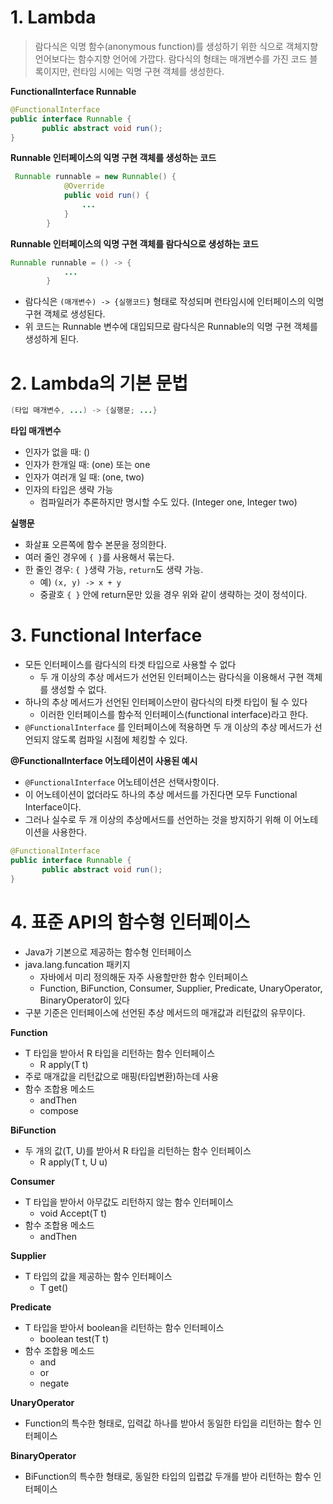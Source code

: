 # 1. Lambda

> 람다식은 익명 함수(anonymous function)를 생성하기 위한 식으로 객체지향 언어보다는 함수지향 언어에 가깝다. 람다식의 형태는 매개변수를 가진 코드 블록이지만, 런타임 시에는 익명 구현 객체를 생성한다.



**FunctionalInterface Runnable**

```java
@FunctionalInterface
public interface Runnable {
       public abstract void run();
}
```



**Runnable 인터페이스의 익명 구현 객체를 생성하는 코드**

```java
 Runnable runnable = new Runnable() {
            @Override
            public void run() {
                ...
            }
        }
```



**Runnable 인터페이스의 익명 구현 객체를 람다식으로 생성하는 코드**

```java
Runnable runnable = () -> {
            ...
        }
```

* 람다식은 `(매개변수) -> {실행코드}` 형태로 작성되며 런타임시에 인터페이스의 익명 구현 객체로 생성된다.
* 위 코드는 Runnable 변수에 대입되므로 람다식은 Runnable의 익명 구현 객체를 생성하게 된다.



# 2. Lambda의 기본 문법

```java
(타입 매개변수, ...) -> {실행문; ...}
```

**타입 매개변수**

* 인자가 없을 때: () 
* 인자가 한개일 때: (one) 또는 one
* 인자가 여러개 일 때: (one, two) 
* 인자의 타입은 생략 가능
  * 컴파일러가 추론하지만 명시할 수도 있다. (Integer one, Integer two)

**실행문**

* 화살표 오른쪽에 함수 본문을 정의한다.
* 여러 줄인 경우에 `{ }`를 사용해서 묶는다.
* 한 줄인 경우: `{ }`생략 가능, `return`도 생략 가능.
  * 예) `(x, y) -> x + y` 
  * 중괄호 `{ }` 안에 return문만 있을 경우 위와 같이 생략하는 것이 정석이다.



# 3. Functional Interface

* 모든 인터페이스를 람다식의 타겟 타입으로 사용할 수 없다
  * 두 개 이상의 추상 메서드가 선언된 인터페이스는 람다식을 이용해서 구현 객체를 생성할 수 없다.
* 하나의 추상 메서드가 선언된 인터페이스만이 람다식의 타켓 타입이 될 수 있다
  * 이러한 인터페이스를 함수적 인터페이스(functional interface)라고 한다.
* `@FunctionalInterface` 를 인터페이스에 적용하면 두 개 이상의 추상 메서드가 선언되지 않도록 컴파일 시점에 체킹할 수 있다.



**@FunctionalInterface 어노테이션이 사용된 예시**

* `@FunctionalInterface` 어노테이션은 선택사항이다.
* 이 어노테이션이 없더라도 하나의 추상 메서드를 가진다면 모두 Functional Interface이다.
* 그러나 실수로 두 개 이상의 추상메서드를 선언하는 것을 방지하기 위해 이 어노테이션을 사용한다.

```java
@FunctionalInterface
public interface Runnable {
       public abstract void run();
}
```

# 4. 표준 API의 함수형 인터페이스

* Java가 기본으로 제공하는 함수형 인터페이스
* java.lang.funcation 패키지
  * 자바에서 미리 정의해둔 자주 사용할만한 함수 인터페이스
  * Function, BiFunction, Consumer, Supplier, Predicate, UnaryOperator, BinaryOperator이 있다
* 구분 기준은 인터페이스에 선언된 추상 메서드의 매개값과 리턴값의 유무이다.



**Function**

* T 타입을 받아서 R 타입을 리턴하는 함수 인터페이스
  * R apply(T t)
* 주로 매개값을 리턴값으로 매핑(타입변환)하는데 사용
* 함수 조합용 메소드
  * andThen
  * compose

**BiFunction**

* 두 개의 값(T, U)를 받아서 R 타입을 리턴하는 함수 인터페이스
  * R apply(T t, U u) 

**Consumer**

* T 타입을 받아서 아무값도 리턴하지 않는 함수 인터페이스
  * void Accept(T t)
* 함수 조합용 메소드
  * andThen

**Supplier**

* T 타입의 값을 제공하는 함수 인터페이스 
  * T get() 

**Predicate**

* T 타입을 받아서 boolean을 리턴하는 함수 인터페이스
  * boolean test(T t)
* 함수 조합용 메소드
  * and
  * or
  * negate 

**UnaryOperator** 

* Function의 특수한 형태로, 입력값 하나를 받아서 동일한 타입을 리턴하는 함수 인터페이스 

**BinaryOperator** 

* BiFunction의 특수한 형태로, 동일한 타입의 입렵값 두개를 받아 리턴하는 함수 인터페이스

